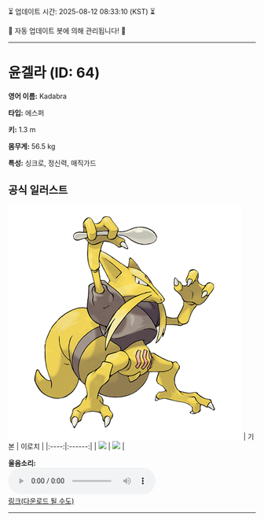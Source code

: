
⏳ 업데이트 시간: 2025-08-12 08:33:10 (KST) ⏳

🤖 자동 업데이트 봇에 의해 관리됩니다! 🤖

---

# 윤겔라 (ID: 64)
**영어 이름:** Kadabra

**타입:** 에스퍼

**키:** 1.3 m

**몸무게:** 56.5 kg

**특성:** 싱크로, 정신력, 매직가드

## 공식 일러스트
![](https://raw.githubusercontent.com/PokeAPI/sprites/master/sprites/pokemon/other/official-artwork/64.png)
| 기본 | 이로치 |
|:----:|:------:|
| <img src="http://play.pokemonshowdown.com/sprites/ani/kadabra.gif" width="200"> | <img src="http://play.pokemonshowdown.com/sprites/ani-shiny/kadabra.gif" width="200"> |

**울음소리:**<br><audio controls src="https://raw.githubusercontent.com/PokeAPI/cries/main/cries/pokemon/latest/64.ogg"></audio><br> [링크(다운로드 될 수도)](https://raw.githubusercontent.com/PokeAPI/cries/main/cries/pokemon/latest/64.ogg)


---
